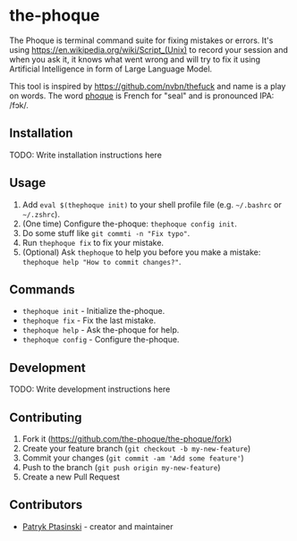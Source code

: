 # the-phoque

The Phoque is terminal command suite for fixing mistakes or errors. It's using <https://en.wikipedia.org/wiki/Script_(Unix)> to record your session and when you ask it, it knows what went wrong and will try to fix it using Artificial Intelligence in form of Large Language Model.

This tool is inspired by <https://github.com/nvbn/thefuck> and name is a play on words. The word [phoque](https://en.wiktionary.org/wiki/phoque) is French for "seal" and is pronounced IPA: /fɔk/.

## Installation

TODO: Write installation instructions here

## Usage

1. Add `eval $(thephoque init)` to your shell profile file (e.g. `~/.bashrc` or `~/.zshrc`).
2. (One time) Configure the-phoque: `thephoque config init`.
3. Do some stuff like `git commti -n "Fix typo"`.
4. Run `thephoque fix` to fix your mistake.
5. (Optional) Ask `thephoque` to help you before you make a mistake: `thephoque help "How to commit changes?"`.

## Commands

- `thephoque init` - Initialize the-phoque.
- `thephoque fix` - Fix the last mistake.
- `thephoque help` - Ask the-phoque for help.
- `thephoque config` - Configure the-phoque.

## Development

TODO: Write development instructions here

## Contributing

1. Fork it (<https://github.com/the-phoque/the-phoque/fork>)
2. Create your feature branch (`git checkout -b my-new-feature`)
3. Commit your changes (`git commit -am 'Add some feature'`)
4. Push to the branch (`git push origin my-new-feature`)
5. Create a new Pull Request

## Contributors

- [Patryk Ptasinski](https://github.com/ipepe) - creator and maintainer
